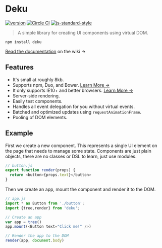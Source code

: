 # Deku

[![version](https://img.shields.io/npm/v/deku.svg?style=flat-square)](https://www.npmjs.com/package/deku) [![Circle CI](https://img.shields.io/circleci/project/BrightFlair/PHP.Gt.svg?style=flat-square)](https://circleci.com/gh/segmentio/deku) [![js-standard-style](https://img.shields.io/badge/code%20style-standard-brightgreen.svg?style=flat)](https://github.com/feross/standard)

> A simple library for creating UI components using virtual DOM.

```
npm install deku
``` 

[Read the documentation](https://github.com/segmentio/deku/wiki) on the wiki &rarr;

## Features

* It's small at roughly 8kb. 
* Supports npm, Duo, and Bower. [Learn More &rarr;](https://github.com/segmentio/deku/wiki/Installing)
* It only supports IE10+ and better browsers. [Learn More &rarr;](https://github.com/segmentio/deku/wiki#browser-support)
* Server-side rendering.
* Easily test components.
* Handles all event delegation for you without virtual events.
* Batched and optimized updates using `requestAnimationFrame`.
* Pooling of DOM elements.

## Example

First we create a new component. This represents a single UI element on the page that needs to manage some state. Components are just plain objects, there are no classes or DSL to learn, just use modules.

```js
// button.js
export function render(props) {
  return <button>{props.text}</button>
}
```

Then we create an app, mount the component and render it to the DOM.

```js
// app.js
import * as Button from './button';
import {tree,render} from 'deku';

// Create an app
var app = tree()
app.mount(<Button text="Click me!" />)

// Render the app to the DOM
render(app, document.body)
```
